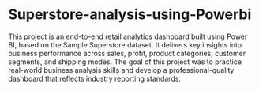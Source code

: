 # Superstore-analysis-using-Powerbi
This project is an end-to-end retail analytics dashboard built using Power BI, based on the Sample Superstore dataset. It delivers key insights into business performance across sales, profit, product categories, customer segments, and shipping modes.
The goal of this project was to practice real-world business analysis skills and develop a professional-quality dashboard that reflects industry reporting standards.
